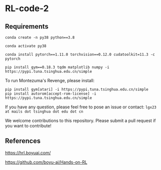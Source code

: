 # RL-code-2

## Requirements

```
conda create -n py38 python==3.8

conda activate py38

conda install pytorch==1.11.0 torchvision==0.12.0 cudatoolkit=11.3 -c pytorch

pip install gym==0.18.3 tqdm matplotlib numpy -i https://pypi.tuna.tsinghua.edu.cn/simple
```

To run Montezuma's Revenge, please install:

```
pip install gym[atari] -i https://pypi.tuna.tsinghua.edu.cn/simple
pip install autorom[accept-rom-license] -i https://pypi.tuna.tsinghua.edu.cn/simple
```

If you have any question, please feel free to pose an issue or contact: ``lgx23 at mails dot tsinghua dot edu dot cn``

We welcome contributions to this repository. Please submit a pull request if you want to contribute!

## References
https://hrl.boyuai.com/

https://github.com/boyu-ai/Hands-on-RL
